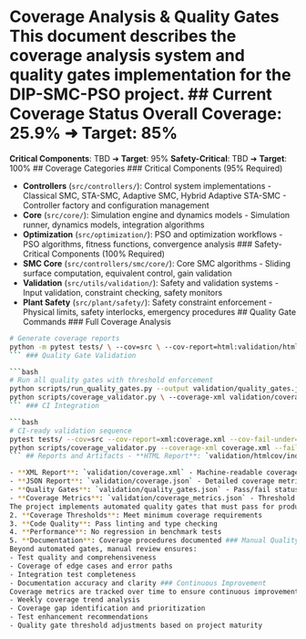 # Coverage Analysis & Quality Gates This document describes the coverage analysis system and quality gates implementation for the DIP-SMC-PSO project. ## Current Coverage Status **Overall Coverage**: 25.9% ➜ **Target**: 85%

**Critical Components**: TBD ➜ **Target**: 95%
**Safety-Critical**: TBD ➜ **Target**: 100% ## Coverage Categories ### Critical Components (95% Required)
- **Controllers** (`src/controllers/`): Control system implementations - Classical SMC, STA-SMC, Adaptive SMC, Hybrid Adaptive STA-SMC - Controller factory and configuration management
- **Core** (`src/core/`): Simulation engine and dynamics models - Simulation runner, dynamics models, integration algorithms
- **Optimization** (`src/optimization/`): PSO and optimization workflows - PSO algorithms, fitness functions, convergence analysis ### Safety-Critical Components (100% Required)
- **SMC Core** (`src/controllers/smc/core/`): Core SMC algorithms - Sliding surface computation, equivalent control, gain validation
- **Validation** (`src/utils/validation/`): Safety and validation systems - Input validation, constraint checking, safety monitors
- **Plant Safety** (`src/plant/safety/`): Safety constraint enforcement - Physical limits, safety interlocks, emergency procedures ## Quality Gate Commands ### Full Coverage Analysis
```bash
# Generate coverage reports
python -m pytest tests/ \ --cov=src \ --cov-report=html:validation/htmlcov \ --cov-report=xml:validation/coverage.xml \ --cov-report=json:validation/coverage.json \ --cov-report=term-missing
``` ### Quality Gate Validation

```bash
# Run all quality gates with threshold enforcement
python scripts/run_quality_gates.py --output validation/quality_gates.json # Coverage-specific threshold validation
python scripts/coverage_validator.py \ --coverage-xml validation/coverage.xml \ --fail-below-threshold \ --output-json validation/coverage_metrics.json
``` ### CI Integration

```bash
# CI-ready validation sequence
pytest tests/ --cov=src --cov-report=xml:coverage.xml --cov-fail-under=85
python scripts/coverage_validator.py --coverage-xml coverage.xml --fail-below-threshold
``` ## Reports and Artifacts - **HTML Report**: `validation/htmlcov/index.html` - Interactive coverage visualization

- **XML Report**: `validation/coverage.xml` - Machine-readable coverage data
- **JSON Report**: `validation/coverage.json` - Detailed coverage metrics
- **Quality Gates**: `validation/quality_gates.json` - Pass/fail status for all gates
- **Coverage Metrics**: `validation/coverage_metrics.json` - Threshold validation results ## Quality Gate Integration ### Automated Quality Gates
The project implements automated quality gates that must pass for production deployment: 1. **Test Suite Execution**: All tests must pass
2. **Coverage Thresholds**: Meet minimum coverage requirements
3. **Code Quality**: Pass linting and type checking
4. **Performance**: No regression in benchmark tests
5. **Documentation**: Coverage procedures documented ### Manual Quality Review
Beyond automated gates, manual review ensures:
- Test quality and comprehensiveness
- Coverage of edge cases and error paths
- Integration test completeness
- Documentation accuracy and clarity ### Continuous Improvement
Coverage metrics are tracked over time to ensure continuous improvement:
- Weekly coverage trend analysis
- Coverage gap identification and prioritization
- Test enhancement recommendations
- Quality gate threshold adjustments based on project maturity